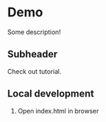 # Demo

Some description!

## Subheader


Check out tutorial.

## Local development

1. Open index.html in browser
